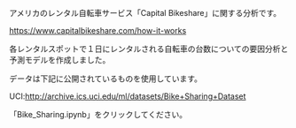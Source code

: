 アメリカのレンタル自転車サービス「Capital Bikeshare」に関する分析です。

https://www.capitalbikeshare.com/how-it-works

各レンタルスポットで１日にレンタルされる自転車の台数についての要因分析と予測モデルを作成しました。

データは下記に公開されているものを使用しています。

UCI:http://archive.ics.uci.edu/ml/datasets/Bike+Sharing+Dataset

「Bike_Sharing.ipynb」をクリックしてください。
